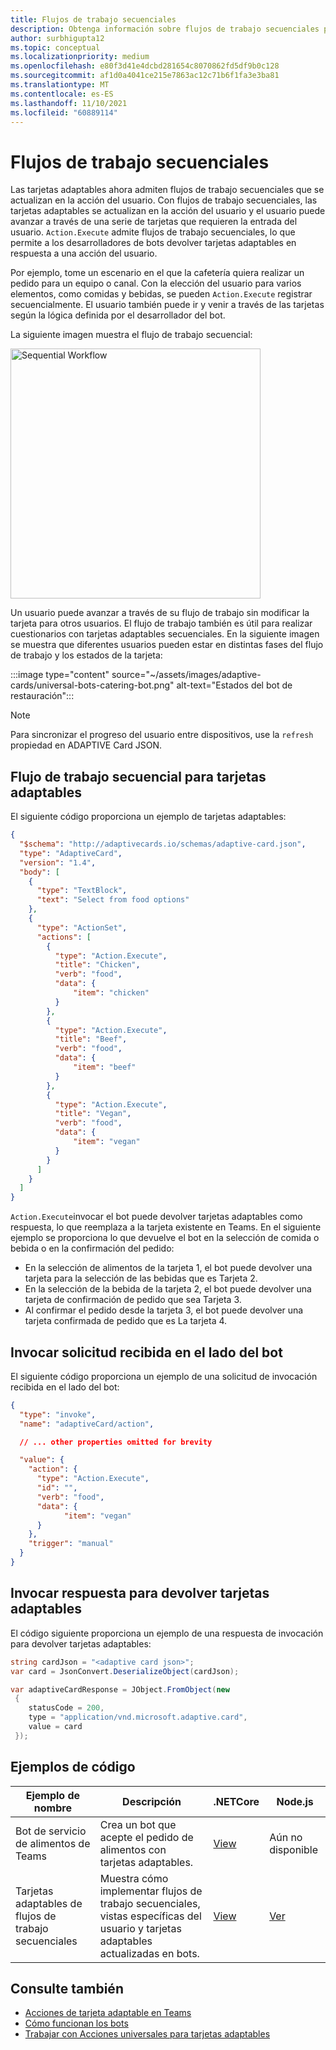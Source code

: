 ```yaml
---
title: Flujos de trabajo secuenciales
description: Obtenga información sobre flujos de trabajo secuenciales para tarjetas adaptables mediante acciones universales con ejemplos de código
author: surbhigupta12
ms.topic: conceptual
ms.localizationpriority: medium
ms.openlocfilehash: e80f3d41e4dcbd281654c8070862fd5df9b0c128
ms.sourcegitcommit: af1d0a4041ce215e7863ac12c71b6f1fa3e3ba81
ms.translationtype: MT
ms.contentlocale: es-ES
ms.lasthandoff: 11/10/2021
ms.locfileid: "60889114"
---
```

# <a name="sequential-workflows"></a>Flujos de trabajo secuenciales

Las tarjetas adaptables ahora admiten flujos de trabajo secuenciales que se actualizan en la acción del usuario. Con flujos de trabajo secuenciales, las tarjetas adaptables se actualizan en la acción del usuario y el usuario puede avanzar a través de una serie de tarjetas que requieren la entrada del usuario. `Action.Execute` admite flujos de trabajo secuenciales, lo que permite a los desarrolladores de bots devolver tarjetas adaptables en respuesta a una acción del usuario.

Por ejemplo, tome un escenario en el que la cafetería quiera realizar un pedido para un equipo o canal. Con la elección del usuario para varios elementos, como comidas y bebidas, se pueden `Action.Execute` registrar secuencialmente. El usuario también puede ir y venir a través de las tarjetas según la lógica definida por el desarrollador del bot. <br/>

La siguiente imagen muestra el flujo de trabajo secuencial:

<img src="~/assets/images/bots/sequentialWorkflow.gif" alt="Sequential Workflow" width="400"/>

Un usuario puede avanzar a través de su flujo de trabajo sin modificar la tarjeta para otros usuarios. El flujo de trabajo también es útil para realizar cuestionarios con tarjetas adaptables secuenciales. En la siguiente imagen se muestra que diferentes usuarios pueden estar en distintas fases del flujo de trabajo y los estados de la tarjeta:

:::image type="content" source="~/assets/images/adaptive-cards/universal-bots-catering-bot.png" alt-text="Estados del bot de restauración":::

> [!NOTE]
> Para sincronizar el progreso del usuario entre dispositivos, use la `refresh` propiedad en ADAPTIVE Card JSON.

## <a name="sequential-workflow-for-adaptive-cards"></a>Flujo de trabajo secuencial para tarjetas adaptables

El siguiente código proporciona un ejemplo de tarjetas adaptables:

```JSON
{
  "$schema": "http://adaptivecards.io/schemas/adaptive-card.json",
  "type": "AdaptiveCard",
  "version": "1.4",
  "body": [
    {
      "type": "TextBlock",
      "text": "Select from food options"
    },
    { 
      "type": "ActionSet",
      "actions": [
        {
          "type": "Action.Execute",
          "title": "Chicken",
          "verb": "food",
          "data": {
              "item": "chicken"
          }
        },
        {
          "type": "Action.Execute",
          "title": "Beef",
          "verb": "food",
          "data": {
              "item": "beef"
          }
        },
        {
          "type": "Action.Execute",
          "title": "Vegan",
          "verb": "food",
          "data": {
              "item": "vegan"
          }
        }
      ]
    }
  ]
}
```

`Action.Execute`invocar el bot puede devolver tarjetas adaptables como respuesta, lo que reemplaza a la tarjeta existente en Teams.
En el siguiente ejemplo se proporciona lo que devuelve el bot en la selección de comida o bebida o en la confirmación del pedido:

* En la selección de alimentos de la tarjeta 1, el bot puede devolver una tarjeta para la selección de las bebidas que es Tarjeta 2.
* En la selección de la bebida de la tarjeta 2, el bot puede devolver una tarjeta de confirmación de pedido que sea Tarjeta 3.
* Al confirmar el pedido desde la tarjeta 3, el bot puede devolver una tarjeta confirmada de pedido que es La tarjeta 4.

## <a name="invoke-request-received-on-bot-side"></a>Invocar solicitud recibida en el lado del bot

El siguiente código proporciona un ejemplo de una solicitud de invocación recibida en el lado del bot:

```JSON
{ 
  "type": "invoke",
  "name": "adaptiveCard/action",

  // ... other properties omitted for brevity

  "value": { 
    "action": { 
      "type": "Action.Execute", 
      "id": "", 
      "verb": "food",
      "data": { 
            "item": "vegan"
      } 
    },
    "trigger": "manual" 
  }
}
```

## <a name="invoke-response-to-return-adaptive-cards"></a>Invocar respuesta para devolver tarjetas adaptables

El código siguiente proporciona un ejemplo de una respuesta de invocación para devolver tarjetas adaptables:

```C#
string cardJson = "<adaptive card json>";
var card = JsonConvert.DeserializeObject(cardJson);

var adaptiveCardResponse = JObject.FromObject(new
 {
    statusCode = 200,
    type = "application/vnd.microsoft.adaptive.card",
    value = card
 });
```

## <a name="code-samples"></a>Ejemplos de código

|Ejemplo de nombre | Descripción | .NETCore | Node.js |
|----------------|-----------------|--------------|--------------|
| Bot de servicio de alimentos de Teams | Crea un bot que acepte el pedido de alimentos con tarjetas adaptables. |[View](https://github.com/OfficeDev/Microsoft-Teams-Samples/tree/main/samples/bot-teams-catering/csharp)| Aún no disponible |
| Tarjetas adaptables de flujos de trabajo secuenciales | Muestra cómo implementar flujos de trabajo secuenciales, vistas específicas del usuario y tarjetas adaptables actualizadas en bots. | [View](https://github.com/OfficeDev/Microsoft-Teams-Samples/tree/main/samples/bot-sequential-flow-adaptive-cards/csharp) | [Ver](https://github.com/OfficeDev/Microsoft-Teams-Samples/tree/main/samples/bot-sequential-flow-adaptive-cards/nodejs) |


## <a name="see-also"></a>Consulte también

* [Acciones de tarjeta adaptable en Teams](~/task-modules-and-cards/cards/cards-actions.md#adaptive-cards-actions)
* [Cómo funcionan los bots](/azure/bot-service/bot-builder-basics?view=azure-bot-service-4.0&preserve-view=true)
* [Trabajar con Acciones universales para tarjetas adaptables](Work-with-universal-actions-for-adaptive-cards.md)
